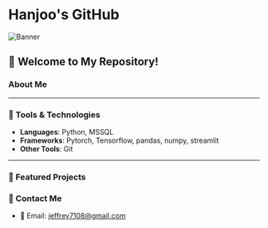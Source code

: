 # Hanjoo's GitHub

![Banner](https://via.placeholder.com/1200x300.png/FFC0CB/ADD8E6?text=Welcome+to+Hanjoo's+GitHub)

## 🌟 Welcome to My Repository!

### About Me

---

### 🔧 Tools & Technologies
- **Languages**: Python, MSSQL
- **Frameworks**: Pytorch, Tensorflow, pandas, numpy, streamlit
- **Other Tools**: Git

---

### 🚀 Featured Projects

### 💬 Contact Me
- 📧 Email: jeffrey7108@gmail.com

